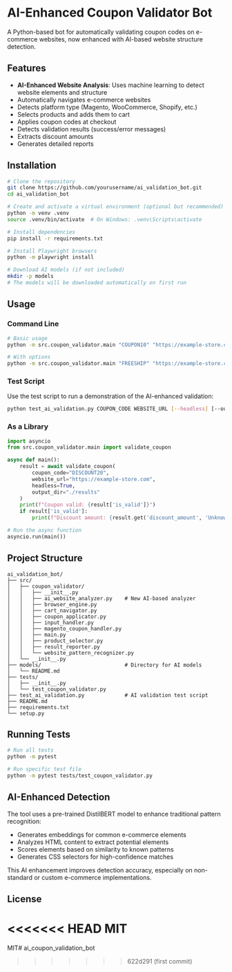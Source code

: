 # AI-Enhanced Coupon Validator Bot

A Python-based bot for automatically validating coupon codes on e-commerce websites, now enhanced with AI-based website structure detection.

## Features

- **AI-Enhanced Website Analysis**: Uses machine learning to detect website elements and structure
- Automatically navigates e-commerce websites
- Detects platform type (Magento, WooCommerce, Shopify, etc.)
- Selects products and adds them to cart
- Applies coupon codes at checkout
- Detects validation results (success/error messages)
- Extracts discount amounts
- Generates detailed reports

## Installation

```bash
# Clone the repository
git clone https://github.com/yourusername/ai_validation_bot.git
cd ai_validation_bot

# Create and activate a virtual environment (optional but recommended)
python -m venv .venv
source .venv/bin/activate  # On Windows: .venv\Scripts\activate

# Install dependencies
pip install -r requirements.txt

# Install Playwright browsers
python -m playwright install

# Download AI models (if not included)
mkdir -p models
# The models will be downloaded automatically on first run
```

## Usage

### Command Line

```bash
# Basic usage
python -m src.coupon_validator.main "COUPON10" "https://example-store.com"

# With options
python -m src.coupon_validator.main "FREESHIP" "https://example-store.com" --headless --output-dir ./results
```

### Test Script

Use the test script to run a demonstration of the AI-enhanced validation:

```bash
python test_ai_validation.py COUPON_CODE WEBSITE_URL [--headless] [--output-dir OUTPUT_DIR]
```

### As a Library

```python
import asyncio
from src.coupon_validator.main import validate_coupon

async def main():
    result = await validate_coupon(
        coupon_code="DISCOUNT20",
        website_url="https://example-store.com",
        headless=True,
        output_dir="./results"
    )
    print(f"Coupon valid: {result['is_valid']}")
    if result['is_valid']:
        print(f"Discount amount: {result.get('discount_amount', 'Unknown')}")

# Run the async function
asyncio.run(main())
```

## Project Structure

```
ai_validation_bot/
├── src/
│   ├── coupon_validator/
│   │   ├── __init__.py
│   │   ├── ai_website_analyzer.py    # New AI-based analyzer
│   │   ├── browser_engine.py
│   │   ├── cart_navigator.py
│   │   ├── coupon_applicator.py
│   │   ├── input_handler.py
│   │   ├── magento_coupon_handler.py
│   │   ├── main.py
│   │   ├── product_selector.py
│   │   ├── result_reporter.py
│   │   └── website_pattern_recognizer.py
│   └── __init__.py
├── models/                           # Directory for AI models
│   └── README.md
├── tests/
│   ├── __init__.py
│   └── test_coupon_validator.py
├── test_ai_validation.py             # AI validation test script
├── README.md
├── requirements.txt
└── setup.py
```

## Running Tests

```bash
# Run all tests
python -m pytest

# Run specific test file
python -m pytest tests/test_coupon_validator.py
```

## AI-Enhanced Detection

The tool uses a pre-trained DistilBERT model to enhance traditional pattern recognition:

- Generates embeddings for common e-commerce elements
- Analyzes HTML content to extract potential elements
- Scores elements based on similarity to known patterns
- Generates CSS selectors for high-confidence matches

This AI enhancement improves detection accuracy, especially on non-standard or custom e-commerce implementations.

## License

<<<<<<< HEAD
MIT
=======
MIT# ai_coupon_validation_bot
>>>>>>> 622d291 (first commit)
